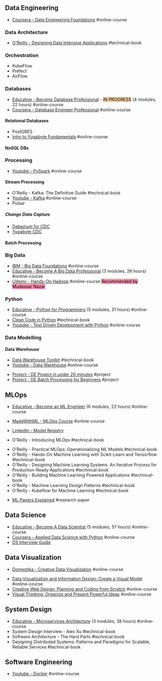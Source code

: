 ## Data Engineering
* [Coursera - Data Engineering Foundations](https://www.coursera.org/specializations/data-engineering-foundations) #online-course  
### Data Architecture
* [O'Reilly - Designing Data Intensive Applications](https://github.com/jeffrey-xiao/papers/blob/master/textbooks/designing-data-intensive-applications.pdf) #technical-book 
### Orchestration
- KubeFlow
- Prefect
- AirFlow
### Databases
* [Educative - Become Database Professional](https://www.educative.io/path/become-database-professional) - <mark style="background: #FFB86CA6;">IN PROGRESS</mark> (4 modules, 22 hours) #online-course 
* [Coursera - Database Engineer Professional](https://www.coursera.org/professional-certificates/meta-database-engineer) #online-course 
#### Relational Databases
- PostGRES
- [Intro to Yugabyte Fundamentals](https://university.yugabyte.com/courses/introduction-to-yugabytedb) #online-course 

#### NoSQL DBs

### Processing
- [Youtube - PySpark](https://www.youtube.com/watch?v=_C8kWso4ne4&t=3770s) #online-course 
#### Stream Processing
- O'Reilly - Kafka: The Definitive Guide #technical-book 
- [Youtube - Kafka](https://www.youtube.com/watch?v=CU44hKLMg7k) #online-course 
- Pulsar
##### Change Data Capture
- [Debezium for CDC](https://debezium.io/documentation/faq/#what_is_debezium)
- [Yugabyte CDC](https://docs.yugabyte.com/preview/explore/change-data-capture/cdc-overview/)
#### Batch Processing
### Big Data
* [IBM - Big Data Foundations](https://cognitiveclass.ai/learn/big-data) #online-course
* [Educative - Become A Big Data Professional](https://www.educative.io/path/become-a-big-data-professional) (3 modules, 26 hours) #online-course 
* [Udemy - Hands-On Hadoop](https://www.udemy.com/course/the-ultimate-hands-on-hadoop-tame-your-big-data/) #online-course <mark style="background: #FF5582A6;">Recommended by Mudassar Nazar</mark>
### Python
* [Educative - Python for Programmers](https://www.educative.io/path/python-for-programmers) (5 modules, 31 hours) #online-course 
* [Clean Code in Python](https://github.com/clarabez/SoftwareTestingBooks/blob/master/Clean%20Code%20In%20Python:%20refactor%20your%20legacy%20code%20base%20(Mariano%20Anaya).pdf) #technical-book 
* [Youtube - Test Driven Development with Python](https://www.youtube.com/watch?v=eAPmXQ0dC7Q) #online-course 
### Data Modelling
#### Data Warehouse
* [Data Warehouse Toolkit](https://aatinegar.com/wp-content/uploads/2016/05/Kimball_The-Data-Warehouse-Toolkit-3rd-Edition.pdf) #technical-book 
* [Youtube - Data Warehouse](https://www.youtube.com/watch?v=J326LIUrZM8) #online-course 

- [Project - DE Project in under 20 minutes](https://www.ssp.sh/blog/data-engineering-project-in-twenty-minutes/) #project
- [Project - DE Batch Processing for Beginners](https://www.startdataengineering.com/post/data-engineering-project-for-beginners-batch-edition/) #project 

## MLOps
- [Educative - Become an ML Engineer](https://www.educative.io/path/become-a-machine-learning-engineer) (6 modules, 22 hours) #online-course 
- [MadeWithML - MLOps Course](https://madewithml.com/courses/mlops/) #online-course 
 
- [LinkedIn - Model Registry](https://www.linkedin.com/feed/update/urn:li:activity:7010876299460108288/)

- O'Reilly - Introducing MLOps #technical-book
* O'Reilly - Practical MLOps: Operationalizing ML Models #technical-book 
* O'Reilly - Hands-On Machine Learning with Scikit-Learn and Tensorflow #technical-book 
* O'Reilly - Designing Machine Learning Systems: An Iterative Process for Production-Ready Applications #technical-book 
* O'Reilly - Building Machine Learning Powered Applications  #technical-book 
* O'Reilly - Machine Learning Design Patterns #technical-book 
* O'Reilly - Kubeflow for Machine Learning #technical-book 

- [ML Papers Explained](https://github.com/dair-ai/ML-Papers-Explained) #research-paper

## Data Science
* [Educative - Become A Data Scientist](https://www.educative.io/path/become-a-data-scientist) (5 modules, 57 hours) #online-course 
* [Coursera - Applied Data Science with Python](https://www.coursera.org/specializations/data-science-python) #online-course 
* [DS Interview Guide](https://docs.google.com/presentation/d/10uAeK0cwzIMB5CLE2ovigTSdi9ZRQodNHg0RSFVq2qw/edit#slide=id.gd83dc5133b_0_85) 


## Data Visualization
* [Domestika - Creative Data Visualization](https://www.domestika.org/en/courses/4217-creative-data-visualization-for-narrative-designs) #online-course 
- [Data Visualization and Information Design: Create a Visual Model](https://www.domestika.org/en/courses/2495-data-visualization-and-information-design-create-a-visual-model)  #online-course 
- [Creative Web Design: Planning and Coding from Scratch](https://www.domestika.org/en/courses/2309-creative-web-design-planning-and-coding-from-scratch) #online-course 
- [Visual Thinking: Organize and Present Powerful Ideas](https://www.domestika.org/en/courses/3825-visual-thinking-organize-and-present-powerful-ideas) #online-course 

## System Design
* [Educative - Microservices Architecture](https://www.educative.io/path/microservices-architecture) (3 modules, 38 hours) #online-course
* System Design Interview - Alex Xu #technical-book
* Software Architecture - The Hard Parts #technical-book 
* Designing Distributed Systems: Patterns and Paradigms for Scalable, Reliable Services #technical-book 

## Software Engineering
* [Youtube - Docker](https://www.youtube.com/watch?v=3c-iBn73dDE) #online-course 